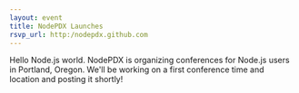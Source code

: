 ```yaml
---
layout: event
title: NodePDX Launches
rsvp_url: http:/nodepdx.github.com
---
```

Hello Node.js world. NodePDX is organizing conferences for Node.js users in Portland, Oregon. We'll be working on a first conference time and location and posting it shortly!
